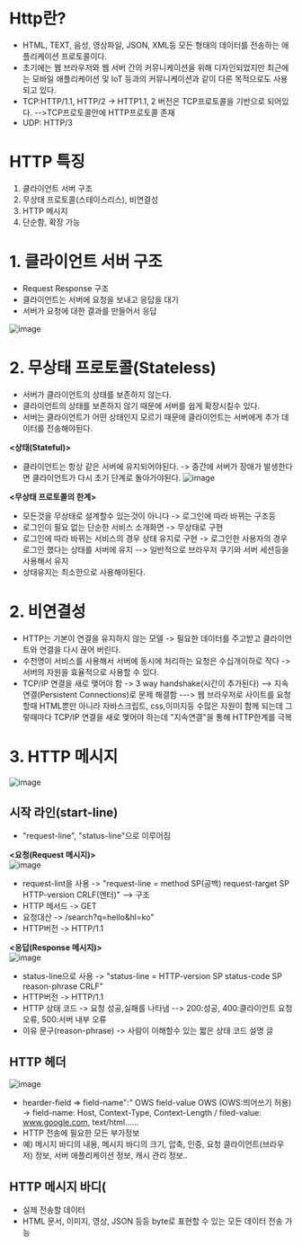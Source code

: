 __Http란?__
===============
- HTML, TEXT, 음성, 영상파일, JSON, XML등 모든 형태의 데이터를 전송하는 애플리케이션 프로토콜이다.
- 초기에는 웹 브라우저와 웹 서버 간의 커뮤니케이션을 위해 디자인되었지만 최근에는 모바일 애플리케이션 및 IoT 등과의 커뮤니케이션과 같이 다른 목적으로도 사용되고 있다. 
- TCP:HTTP/1.1, HTTP/2 -> HTTP1.1, 2 버전은 TCP프로토콜을 기반으로 되어있다. -->TCP프로토콜안에 HTTP프로토콜 존재
- UDP: HTTP/3 

__HTTP 특징__
===================
1. 클라이언트 서버 구조
2. 무상태 프로토콜(스테이스리스), 비연결성
3. HTTP 메시지
4. 단순함, 확장 가능

__1. 클라이언트 서버 구조__
====================================
- Request Response 구조
- 클라이언트는 서버에 요청을 보내고 응답을 대기
- 서버가 요청에 대한 결과를 만들어서 응답

![image](https://user-images.githubusercontent.com/96917871/154285201-1c0ff685-b296-4f74-ba39-27836fd5396f.png)

__2. 무상태 프로토콜(Stateless)__
============================================
- 서버가 클라이언트의 상태를 보존하지 않는다.
- 클라이언트의 상태를 보존하지 않기 때문에 서버를 쉽게 확장시킬수 있다.
- 서버는 클라이언트가 어떤 상태인지 모르기 때문에 클라이언트는 서버에게 추가 데이터를 전송해야된다.       

__<상태(Stateful)>__      
- 클라이언트는 항상 같은 서버에 유지되어야된다. -> 중간에 서버가 장애가 발생한다면 클라이언트가 다시 초기 단계로 돌아가야된다.
![image](https://user-images.githubusercontent.com/96917871/154286125-b172f6f0-65a2-4896-b7ea-b54b8a68ed10.png)

__<무상태 프로토콜의 한계>__    
- 모든것을 무상태로 설계할수 있는것이 아니다 -> 로그인에 따라 바뀌는 구조등
- 로그인이 필요 없는 단순한 서비스 소개화면 -> 무상태로 구현
- 로그인에 따라 바뀌는 서비스의 경우 상태 유지로 구현 -> 로그인한 사용자의 경우 로그인 했다는 상태를 서버에 유지 --> 일반적으로 브라우저 쿠기와 서버 세션등을 사용해서 유지
- 상태유지는 최소한으로 사용해야된다.

__2. 비연결성__
=============================
- HTTP는 기본이 연결을 유지하지 않는 모델 -> 필요한 데이터를 주고받고 클라이언트와 연결을 다시 끊어 버린다.
- 수천명이 서비스를 사용해서 서버에 동시에 처리하는 요청은 수십개이하로 작다 -> 서버의 자원을 효율적으로 사용할 수 있다.
- TCP/IP 연결을 새로 맺어야 함 -> 3 way handshake(시간이 추가된다) --> 지속연결(Persistent Connections)로 문제 해결함 ---> 웹 브라우저로 사이트를 요청할때 HTML뿐만 아니라 자바스크립트, css,이미지등 수많은 자원이 함께 되는데 그렇때마다 TCP/IP 연결을 새로 맺어야 하는데 "지속연결"을 통해 HTTP한계를 극복

__3. HTTP 메시지__
=================================
![image](https://user-images.githubusercontent.com/96917871/154289354-8e3239c0-cf58-438c-a493-2786a3895a4e.png)

__시작 라인(start-line)__        
-----------------------
- "request-line", "status-line"으로 이루어짐

__<요청(Request 메시지)>__      
![image](https://user-images.githubusercontent.com/96917871/154292104-8f8bc353-7183-4237-9125-bfc4dc23121c.png)

- request-lint을 사용 -> "request-line = method SP(공백) request-target SP HTTP-version CRLF(엔터)" --> 구조
- HTTP 메서드 -> GET
- 요청대산 -> /search?q=hello&hl=ko"
- HTTP버전 -> HTTP/1.1

__<응답(Response 메시지)>__     
![image](https://user-images.githubusercontent.com/96917871/154292214-5341d64f-0371-487f-b63f-e5899232c487.png)
   
- status-line으로 사용 -> "status-line = HTTP-version SP status-code SP reason-phrase CRLF"
- HTTP버전 -> HTTP/1.1
- HTTP 상태 코드 -> 요청 성공,실패를 나타냄 --> 200:성공, 400:클라이언트 요청 오류, 500:서버 내부 오류
- 이유 문구(reason-phrase) -> 사람이 이해할수 있는 짧은 상태 코드 설명 글


__HTTP 헤더__
---------------------------------
![image](https://user-images.githubusercontent.com/96917871/154292662-1a65bd3e-9423-4e62-9ade-82847e0de96d.png)

- hearder-field => field-name":" OWS field-value OWS (OWS:띄어쓰기 허용) -> field-name: Host, Context-Type, Context-Length / filed-value: www.google.com, text/html......
- HTTP 전송에 필요한 모든 부가정보 
- 예) 메시지 바디의 내용, 메시지 바디의 크기, 압축, 인증, 요청 클라이언트(브라우저) 정보, 서버 애플리케이션 정보, 캐시 관리 정보..


__HTTP 메시지 바디(__
-------------------------------
- 실제 전송할 데이터
- HTML 문서, 이미지, 영상, JSON 등등 byte로 표현할 수 있는 모든 데이터 전송 가능
